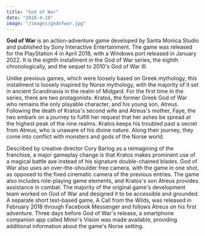 ```yaml
---
title: "God of War"
date: "2018-4-18"
image: "/images/godofwar.jpg"
---
```


**God of War** is an action-adventure game developed by Santa Monica Studio and published by Sony Interactive Entertainment. The game was released for the PlayStation 4 in April 2018, with a Windows port released in January 2022. It is the eighth installment in the God of War series, the eighth chronologically, and the sequel to 2010's God of War III.

Unlike previous games, which were loosely based on Greek mythology, this installment is loosely inspired by Norse mythology, with the majority of it set in ancient Scandinavia in the realm of Midgard. For the first time in the series, there are two protagonists: Kratos, the former Greek God of War who remains the only playable character, and his young son, Atreus. Following the death of Kratos's second wife and Atreus's mother, Faye, the two embark on a journey to fulfill her request that her ashes be spread at the highest peak of the nine realms. Kratos keeps his troubled past a secret from Atreus, who is unaware of his divine nature. Along their journey, they come into conflict with monsters and gods of the Norse world.

Described by creative director Cory Barlog as a reimagining of the franchise, a major gameplay change is that Kratos makes prominent use of a magical battle axe instead of his signature double-chained blades. God of War also uses an over-the-shoulder free camera, with the game in one shot, as opposed to the fixed cinematic camera of the previous entries. The game also includes role-playing game elements, and Kratos's son Atreus provides assistance in combat. The majority of the original game's development team worked on God of War and designed it to be accessible and grounded. A separate short text-based game, A Call from the Wilds, was released in February 2018 through Facebook Messenger and follows Atreus on his first adventure. Three days before God of War's release, a smartphone companion app called Mímir's Vision was made available, providing additional information about the game's Norse setting.
